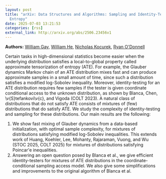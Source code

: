 ```yaml
---
layout: post
title: "arXiv: Data Structures and Algorithms: Sampling and Identity-Testing Without Approximate Tensorization of
  Entropy"
date: 2025-07-03 13:21:53 
categories: [rss]
external_link: http://arxiv.org/abs/2506.23456v1
---
```


**Authors:** [William Gay](https://dblp.uni-trier.de/search?q=William+Gay), [William He](https://dblp.uni-trier.de/search?q=William+He), [Nicholas Kocurek](https://dblp.uni-trier.de/search?q=Nicholas+Kocurek), [Ryan O'Donnell](https://dblp.uni-trier.de/search?q=Ryan+O%27Donnell)

Certain tasks in high-dimensional statistics become easier when the
underlying distribution satisfies a local-to-global property called approximate
tensorization of entropy (ATE). For example, the Glauber dynamics Markov chain
of an ATE distribution mixes fast and can produce approximate samples in a
small amount of time, since such a distribution satisfies a modified
log-Sobolev inequality. Moreover, identity-testing for an ATE distribution
requires few samples if the tester is given coordinate conditional access to
the unknown distribution, as shown by Blanca, Chen, \v{S}tefankovi\v{c}, and
Vigoda (COLT 2023).
A natural class of distributions that do not satisfy ATE consists of mixtures
of (few) distributions that do satisfy ATE. We study the complexity of
identity-testing and sampling for these distributions. Our main results are the
following:
1. We show fast mixing of Glauber dynamics from a data-based initialization,
with optimal sample complexity, for mixtures of distributions satisfying
modified log-Sobolev inequalities. This extends work of Huang, Koehler, Lee,
Mohanty, Rajaraman, Vuong, and Wu (STOC 2025, COLT 2025) for mixtures of
distributions satisfying Poincar\'e inequalities.
2. Answering an open question posed by Blanca et al., we give efficient
identity-testers for mixtures of ATE distributions in the
coordinate-conditional sampling access model. We also give some simplifications
and improvements to the original algorithm of Blanca et al.
